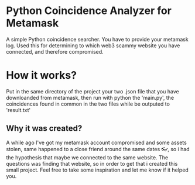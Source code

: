 # Python Coincidence Analyzer for Metamask
A simple Python coincidence searcher. You have to provide your metamask log.
Used this for determining to which web3 scammy website you have connected, and therefore compromised.

# How it works?
Put in the same directory of the project your two .json file that you have downloanded from metamask,
then run with python the 'main.py', the coincidences found in common in the two files while be 
outputed to 'result.txt'

## Why it was created?
A while ago I've got my metamask account compromised and some assets stolen, same happened to a close friend around the same dates 👓, so i had the hypothesis that 
maybe we connected to the same website. The questions was finding that website, so in order to get that i created this small project. Feel free to take some inspiration and let me know if it helped you.

